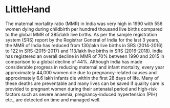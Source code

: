 # LittleHand
The maternal mortality ratio (MMR) in India was very high in 1990 with 556 women dying during childbirth per hundred thousand live births compared to the global MMR of 385/lakh live births. As per the sample registration system (SRS) report by the Registrar General of India for the last 3 years, the MMR of India has reduced from 130/lakh live births in SRS (2014-2016) to 122 in SRS (2015-2017) and 113/lakh live births in SRS (2016-2018). India has registered an overall decline in MMR of 70% between 1990 and 2015 in comparison to a global decline of 44%. Although India has made considerable progress in reducing maternal and infant mortality, every year approximately 44,000 women die due to pregnancy-related causes and approximately 6.6 lakh infants die within the first 28 days of life. Many of these deaths are preventable and many lives can be saved if quality care is provided to pregnant women during their antenatal period and high-risk factors such as severe anaemia, pregnancy-induced hypertension (PIH) etc., are detected on time and managed well.
